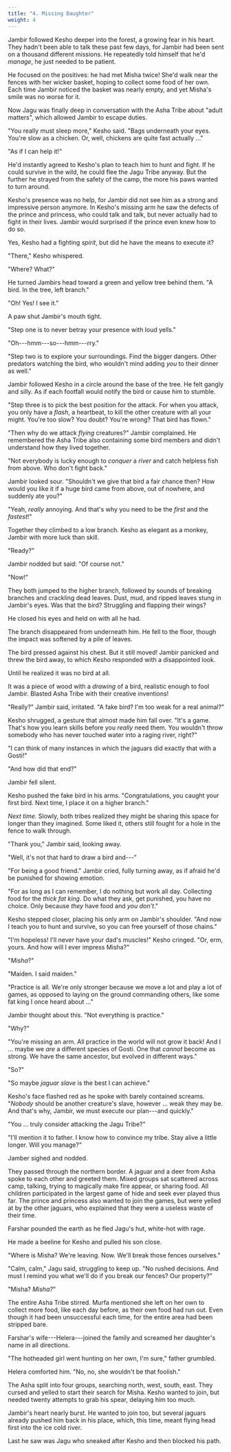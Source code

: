 ```yaml
---
title: "4. Missing Daughter"
weight: 4
---
```


Jambir followed Kesho deeper into the forest, a growing fear in his heart. They hadn't been able to talk these past few days, for Jambir had been sent on a thousand different missions. He repeatedly told himself that he'd _manage_, he just needed to be patient.

He focused on the positives: he had met Misha twice! She'd walk near the fences with her wicker basket, hoping to collect some food of her own. Each time Jambir noticed the basket was nearly empty, and yet Misha's smile was no worse for it.

Now Jagu was finally deep in conversation with the Asha Tribe about "adult matters", which allowed Jambir to escape duties.

"You really must sleep more," Kesho said. "Bags underneath your eyes. You're slow as a chicken. Or, well, chickens are quite fast actually ..."

"As if I can help it!"

He'd instantly agreed to Kesho's plan to teach him to hunt and fight. If he could survive in the wild, he could flee the Jagu Tribe anyway. But the further he strayed from the safety of the camp, the more his paws wanted to turn around.

Kesho's presence was no help, for Jambir did not see him as a strong and impressive person anymore. In Kesho's missing arm he saw the defects of the prince and princess, who could talk and talk, but never actually had to fight in their lives. Jambir would surprised if the prince even knew how to do so.

Yes, Kesho had a fighting _spirit_, but did he have the means to execute it?

"There," Kesho whispered.

"Where? What?"

He turned Jambirs head toward a green and yellow tree behind them. "A bird. In the tree, left branch."

"Oh! Yes! I see it."

A paw shut Jambir's mouth tight.

"Step one is to never betray your presence with loud yells."

"Oh---hmm---so---hmm---rry."

"Step two is to explore your surroundings. Find the bigger dangers. Other predators watching the bird, who wouldn't mind adding _you_ to their dinner as well."

Jambir followed Kesho in a circle around the base of the tree. He felt gangly and silly. As if each footfall would notify the bird or cause him to stumble.

"Step three is to pick the best position for the attack. For when you attack, you only have a _flash_, a heartbeat, to kill the other creature with all your might. You're too slow? You doubt? You're wrong? That bird has flown."

"Then why do we attack _flying_ creatures?" Jambir complained. He remembered the Asha Tribe also containing some bird members and didn't understand how they lived together.

"Not everybody is lucky enough to _conquer_ a _river_ and catch helpless fish from above. Who don't fight back."

Jambir looked sour. "Shouldn't we give that bird a fair chance then? How would you like it if a huge bird came from above, out of nowhere, and suddenly ate you?"

"Yeah, _really_ annoying. And that's why you need to be the _first_ and the _fastest_!"

Together they climbed to a low branch. Kesho as elegant as a monkey, Jambir with more luck than skill.

"Ready?"

Jambir nodded but said: "Of course not."

"Now!"

They both jumped to the higher branch, followed by sounds of breaking branches and crackling dead leaves. Dust, mud, and ripped leaves stung in Jambir's eyes. Was that the bird? Struggling and flapping their wings?

He closed his eyes and held on with all he had.

The branch disappeared from underneath him. He fell to the floor, though the impact was softened by a pile of leaves.

The bird pressed against his chest. But it still moved! Jambir panicked and threw the bird away, to which Kesho responded with a disappointed look.

Until he realized it was no bird at all.

It was a piece of wood with a _drawing_ of a bird, realistic enough to fool Jambir. Blasted Asha Tribe with their creative inventions!

"Really?" Jambir said, irritated. "A fake bird? I'm too weak for a real animal?"

Kesho shrugged, a gesture that almost made him fall over. "It's a game. That's how you learn skills before you _really_ need them. You wouldn't throw somebody who has never touched water into a raging river, right?"

"I can think of many instances in which the jaguars did exactly that with a Gosti!"

"And how did that end?"

Jambir fell silent.

Kesho pushed the fake bird in his arms. "Congratulations, you caught your first bird. Next time, I place it on a higher branch."

_Next time._ Slowly, both tribes realized they might be sharing this space for longer than they imagined. Some liked it, others still fought for a hole in the fence to walk through.

"Thank you," Jambir said, looking away.

"Well, it's not that hard to draw a bird and---"

"For being a good friend." Jambir cried, fully turning away, as if afraid he'd be punished for showing emotion.

"For as long as I can remember, I do nothing but work all day. Collecting food for the _thick fat king_. Do what they ask, get punished, you have no choice. Only because _they_ have food and _you don't_."

Kesho stepped closer, placing his only arm on Jambir's shoulder. "And now I teach you to hunt and survive, so you can free yourself of those chains."

"I'm hopeless! I'll never have your dad's muscles!" Kesho cringed. "Or, erm, yours. And how will I ever impress Misha?"

"_Misha_?"

"Maiden. I said maiden."

"Practice is all. We're only stronger because we move a lot and play a lot of games, as opposed to laying on the ground commanding others, like some fat king I once heard about ..."

Jambir thought about this. "Not everything is practice."

"Why?"

"You're missing an arm. All practice in the world will not grow it back! And I ... maybe we _are_ a different species of Gosti. One that _cannot_ become as strong. We have the same ancestor, but evolved in different ways."

"So?"

"So maybe _jaguar slave_ is the best I can achieve."

Kesho's face flashed red as he spoke with barely contained screams. "_Nobody_ should be another creature's slave, however ... weak they may be. And that's why, Jambir, we must execute our plan---and quickly."

"You ... truly consider attacking the Jagu Tribe?"

"I'll mention it to father. I know how to convince my tribe. Stay alive a little longer. Will you manage?"

Jamber sighed and nodded.

They passed through the northern border. A jaguar and a deer from Asha spoke to each other and greeted them. Mixed groups sat scattered across camp, talking, trying to magically make fire appear, or sharing food. All children participated in the largest game of hide and seek ever played thus far. The prince and princess also wanted to join the games, but were yelled at by the other jaguars, who explained that they were a useless waste of their time.

Farshar pounded the earth as he fled Jagu's hut, white-hot with rage.

He made a beeline for Kesho and pulled his son close.

"Where is Misha? We're leaving. Now. We'll break those fences ourselves."

"Calm, calm," Jagu said, struggling to keep up. "No rushed decisions. And must I remind you what we'll do if you break our fences? Our property?"

"Misha? _Misha?_"

The entire Asha Tribe stirred. Murfa mentioned she left on her own to collect more food, like each day before, as their own food had run out. Even though it had been unsuccessful each time, for the entire area had been stripped bare. 

Farshar's wife---Helera---joined the family and screamed her daughter's name in all directions.

"The hotheaded girl went hunting on her own, I'm sure," father grumbled.

Helera comforted him. "No, no, she wouldn't be that foolish."  

The Asha split into four groups, searching north, west, south, east. They cursed and yelled to start their search for Misha. Kesho wanted to join, but needed twenty attempts to grab his spear, delaying him too much.

Jambir's heart nearly burst. He wanted to join too, but several jaguars already pushed him back in his place, which, this time, meant flying head first into the ice cold river.

Last he saw was Jagu who sneaked after Kesho and then blocked his path.